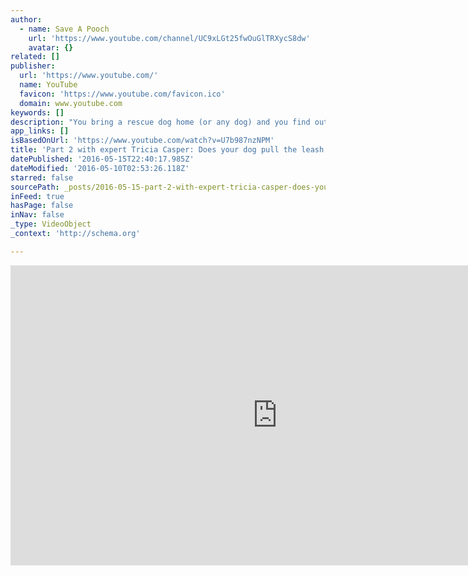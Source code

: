 ```yaml
---
author:
  - name: Save A Pooch
    url: 'https://www.youtube.com/channel/UC9xLGt25fwOuGlTRXycS8dw'
    avatar: {}
related: []
publisher:
  url: 'https://www.youtube.com/'
  name: YouTube
  favicon: 'https://www.youtube.com/favicon.ico'
  domain: www.youtube.com
keywords: []
description: "You bring a rescue dog home (or any dog) and you find out it's not quite the obedient dog you've hope for. It's dragging you on walks as it pulls the leash, it does not come when called, it dashes for the door without control...what do you do?"
app_links: []
isBasedOnUrl: 'https://www.youtube.com/watch?v=U7b987nzNPM'
title: 'Part 2 with expert Tricia Casper: Does your dog pull the leash all the time or not come when called?'
datePublished: '2016-05-15T22:40:17.985Z'
dateModified: '2016-05-10T02:53:26.118Z'
starred: false
sourcePath: _posts/2016-05-15-part-2-with-expert-tricia-casper-does-your-dog-pull-the-lea.md
inFeed: true
hasPage: false
inNav: false
_type: VideoObject
_context: 'http://schema.org'

---
```

<iframe src="https://cdn.embedly.com/widgets/media.html?src=https%3A%2F%2Fwww.youtube.com%2Fembed%2FU7b987nzNPM%3Ffeature%3Doembed&amp;url=https%3A%2F%2Fwww.youtube.com%2Fwatch%3Fv%3DU7b987nzNPM&amp;image=https%3A%2F%2Fi.ytimg.com%2Fvi%2FU7b987nzNPM%2Fhqdefault.jpg&amp;key=b7d04c9b404c499eba89ee7072e1c4f7&amp;type=text%2Fhtml&amp;schema=youtube" width="854" height="480" scrolling="no" frameborder="0" allowfullscreen="" style=""></iframe>